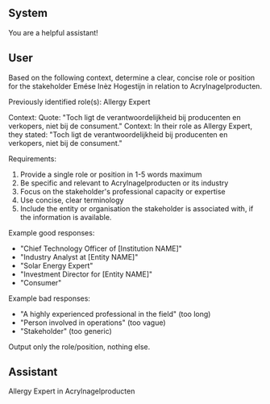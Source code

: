 ## System

You are a helpful assistant!

## User


Based on the following context, determine a clear, concise role or position for the stakeholder Emése Inèz Hogestijn in relation to Acrylnagelproducten.

Previously identified role(s): Allergy Expert

Context:
Quote: "Toch ligt de verantwoordelijkheid bij producenten en verkopers, niet bij de consument."
Context: In their role as Allergy Expert, they stated: "Toch ligt de verantwoordelijkheid bij producenten en verkopers, niet bij de consument."

Requirements:
1. Provide a single role or position in 1-5 words maximum
2. Be specific and relevant to Acrylnagelproducten or its industry
3. Focus on the stakeholder's professional capacity or expertise
4. Use concise, clear terminology
5. Include the entity or organisation the stakeholder is associated with, if the information is available.

Example good responses:
- "Chief Technology Officer of [Institution NAME]"
- "Industry Analyst at [Entity NAME]"
- "Solar Energy Expert"
- "Investment Director for [Entity NAME]"
- "Consumer"

Example bad responses:
- "A highly experienced professional in the field" (too long)
- "Person involved in operations" (too vague)
- "Stakeholder" (too generic)

Output only the role/position, nothing else.


## Assistant

Allergy Expert in Acrylnagelproducten

